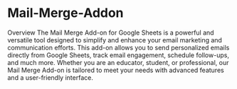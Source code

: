 # Mail-Merge-Addon
Overview
The Mail Merge Add-on for Google Sheets is a powerful and versatile tool designed to simplify and enhance your email marketing and communication efforts. This add-on allows you to send personalized emails directly from Google Sheets, track email engagement, schedule follow-ups, and much more. Whether you are an educator, student, or professional, our Mail Merge Add-on is tailored to meet your needs with advanced features and a user-friendly interface.

